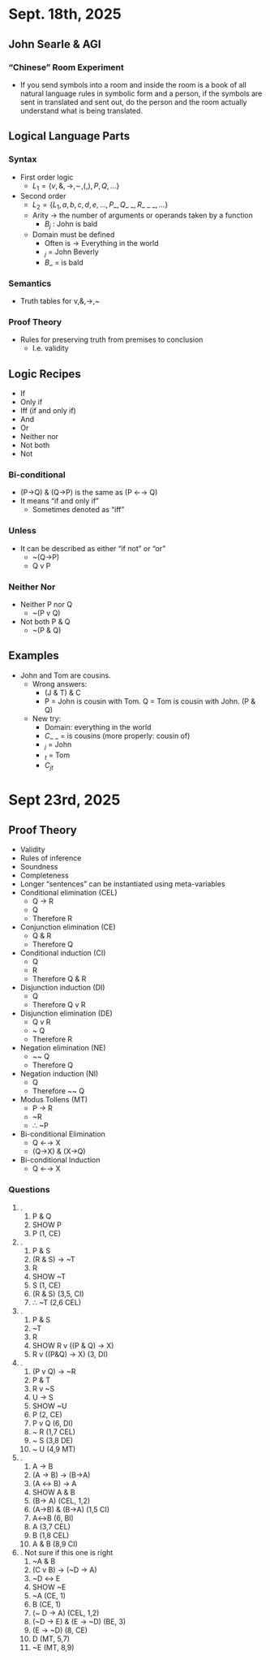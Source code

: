 # Sept. 18th, 2025
## John Searle & AGI
### “Chinese” Room Experiment
- If you send symbols into a room and inside the room is a book of all natural language rules in symbolic form and a person, if the symbols are sent in translated and sent out, do the person and the room actually understand what is being translated. 
## Logical Language Parts
### Syntax
- First order logic
	-  $L_{1}=\{ v,\&,\to,\sim,(,),P,Q,\dots \}$
- Second order
	- $L_{2}=\{ L_{1},a,b,c,d,e,\dots, P\_,Q\_\ \_,R\_\ \_\ \_, \dots \}$
	- Arity → the number of arguments or operands taken by a function
		- $B_j$ : John is bald
	- Domain must be defined
		- Often is → Everything in the world
		- $_j$ = John Beverly
		- $B\_$ = is bald
### Semantics
- Truth tables for v,&,→,~
### Proof Theory
- Rules for preserving truth from premises to conclusion
	- I.e. validity
## Logic Recipes
- If
- Only if
- Iff (if and only if)
- And
- Or
- Neither nor
- Not both
- Not
### Bi-conditional
- (P→Q) & (Q→P) is the same as (P ←→ Q)
- It means “if and only if”
	- Sometimes denoted as “iff”
### Unless
- It can be described as either “if not” or “or”
	- ~(Q→P)
	- Q v P
### Neither Nor
- Neither P nor Q
	- ~(P v Q)
- Not both P & Q
	- ~(P & Q)
## Examples
- John and Tom are cousins.
	- Wrong answers:
		- (J & T) & C
		- P = John is cousin with Tom. Q = Tom is cousin with John. (P & Q)
	- New try:
		- Domain: everything in the world
		- $C\_ \ \_$ = is cousins (more properly: cousin of)
		- $_j$ = John
		- $_t$ = Tom
		- $C_{jt}$ 

# Sept 23rd, 2025
## Proof Theory
- Validity
- Rules of inference
- Soundness
- Completeness
- Longer “sentences” can be instantiated using meta-variables
- Conditional elimination (CEL)
	- Q → R
	- Q
	- Therefore R
- Conjunction elimination (CE)
	- Q & R
	- Therefore Q
- Conditional induction (CI)
	- Q
	- R
	- Therefore Q & R
- Disjunction induction (DI)
	- Q
	- Therefore Q v R
- Disjunction elimination (DE)
	- Q v R
	- ~ Q
	- Therefore R
- Negation elimination (NE)
	- ~~ Q
	- Therefore Q
- Negation induction (NI)
	- Q
	- Therefore ~~ Q
- Modus Tollens (MT)
	- P → R
	- ~R
	- ∴ ~P
- Bi-conditional Elimination
	- Q ←→ X
	- (Q→X) & (X→Q)
- Bi-conditional Induction
	- Q ←→ X

### Questions
1) .
	1. P & Q 
	2. SHOW P
	3.  P (1, CE)
2) .
	1) P & S 
	2) (R & S) → ~T
	3) R
	4) SHOW ~T
	5) S (1, CE)
	6) (R & S) (3,5, CI)
	7) ∴ ~T (2,6 CEL)
3) .
	1) P & S
	2) ~T
	3) R
	4) SHOW R v ((P & Q) → X)
	5) R v ((P&Q) → X) (3, DI)
4) .
	1) (P v Q) → ~R
	2) P & T
	3) R v ~S
	4) U → S
	5) SHOW ~U
	6) P (2, CE)
	7) P v Q (6, DI)
	8) ~ R (1,7 CEL)
	9) ~ S (3,8 DE)
	10) ~ U (4,9 MT)
5) .
	1) A → B
	2) (A → B) → (B→A)
	3) (A ↔ B) → A
	4) SHOW A & B
	5) (B→ A) (CEL, 1,2)
	6) (A→B) & (B→A) (1,5 CI)
	7) A↔B (6, BI)
	8) A (3,7 CEL)
	9) B (1,8 CEL)
	10) A & B (8,9 CI)
6) . Not sure if this one is right
	1) ~A & B
	2) (C v B) → (~D → A)
	3) ~D ↔ E 
	4) SHOW ~E
	5) ~A (CE, 1)
	6) B (CE, 1)
	7) (~ D → A) (CEL, 1,2)
	8) (~D → E) & (E → ~D) (BE, 3)
	9) (E → ~D) (8, CE)
	10) D (MT, 5,7)
	11) ~E (MT, 8,9)